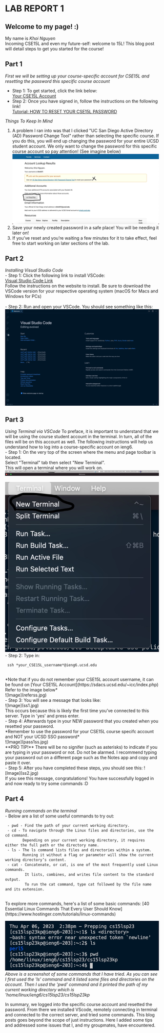 # LAB REPORT 1

## **Welcome to my page! :)**

My name is *Khoi Nguyen*<br>
Incoming CSE15L and even my future-self: welcome to 15L! This blog post will detail steps to get you started for the course!

## **Part 1**
*First we will be setting up your course-specific account for CSE15L and resetting the password this specific course account*<br>
   - Step 1: To get started, click the link below:<br>
              [Your CSE15L Account](https://sdacs.ucsd.edu/~icc/index.php)<br>         
   - Step 2: Once you have signed in, follow the instructions on the following link!<br>
              [Tutorial: HOW TO RESET YOUR CSE15L PASSWORD](https://drive.google.com/file/d/17IDZn8Qq7Q0RkYMxdiIR0o6HJ3B5YqSW/view)<br> 
              
*Things To Keep In Mind*<br>
1. A problem I ran into was that I clicked "UC San Diego Active Directory (AD) Password Change Tool" rather than selecting the specific course. If you do this, you will end up changing the password for your entire UCSD student account. We only want to change the password for this specific course account so pay attention! (See imagine below)<br> ![Image](passwordss.jpg)<br>
3. Save your newly created password in a safe place! You will be needing it later on!<br>
4. If you’ve reset and you’re waiting a few minutes for it to take effect, feel free to start working on later sections of the lab.<br>

## **Part 2**
*Installing Visual Studio Code*<br>
    - Step 1: Click the following link to install VSCode:<br>
              [Visual Studio Code Link](https://code.visualstudio.com/)<br>
              Follow the instructions on the website to install. Be sure to download the VSCode version for your respective operating system (macOS for Macs and Windows for PCs)<br>          
    - Step 2: Run and open your VSCode. You should see something like this:<br>
              ![Image](vsc1.jpg)<br>
              
## **Part 3**
*Using Terminal via VSCode*
To preface, it is important to understand that we will be using the course student account in the terminal. In turn, all of the files will be on this account as well. The following instructions will help us understand how to log into a course-specific account on ieng6.<br>
     - Step 1: On the very top of the screen where the menu and page toolbar is located.<br>Select "Terminal" tab then select "New Terminal".<br> This will open a terminal where you will work on.<br> ![Image](toolbarss.jpg)<br><br>![Image](toolbar1ss.jpg)<br>
     - Step 2: Type in:<br>
     
     ssh *your_CSE15L_username*@ieng6.ucsd.edu
 
<br>
*Note that if you do not remember your CSE15L account username, it can be found on [Your CSE15L Account](https://sdacs.ucsd.edu/~icc/index.php)<br> Refer to the image below*<br>
![Image](referss.jpg)<br>
     - Step 3: You will see a message that looks like:<br>
     ![Image](ss1.jpg)<br>
     This occurs because this is likely the first time you’ve connected to this server. Type in 'yes' and press enter.<br>
     - Step 4: Afterwards type in your NEW password that you created when you resetted your password.<br>
     *Remember to use the password for your CSE15L course specifc account and NOT your UCSD SSO password*<br>
     ![Image](pass1ss.jpg)<br>
     **PRO TIP!** There will be no signifer (such as asterisks) to indicate if you are typing in your password or not. Do not be alarmed. I recommend typing your password out on a different page such as the Notes app and copy and paste it over.<br>
     - Step 5: After you have completed these steps, you should see this: ![Image](ss2.jpg)<br>If you see this message, congratulations! You have successfully logged in and now ready to try some commands :D<br>
     
## **Part 4**
*Running commands on the terminal*<br>
     - Below are a list of some useful commands to try out:<br>
     
     - pwd - Find the path of your current working directory.
     - cd - To navigate through the Linux files and directories, use the cd command.
            Depending on your current working directory, it requires either the full path or the directory name.
     - ls - The ls command lists files and directories within a system.
            Running it without a flag or parameter will show the current working directory’s content.
     - cat - Concatenate, or cat, is one of the most frequently used Linux commands.
             It lists, combines, and writes file content to the standard output. 
             To run the cat command, type cat followed by the file name and its extension.
 
 <br>  
 To explore more commands, here's a list of some basic commands: [40 Essential Linux Commands That Every User Should Know](https://www.hostinger.com/tutorials/linux-commands)<br>
 
 ![Image](vscss2.jpg)<br>
 *Above is a screenshot of some commands that I have tried. As you can see I first used the 'ls' command and it listed some files and directories on the account. Then I used the 'pwd' command and it printed the path of my current working directory which is 'home/linux/ieng6/cs15lsp23/cs15lsp23kp*<br>
 
 <pr> In summary, we logged into the specific course account and resetted the password. From there we installed VScode, remotely connecting in terminal and connected to the correct server, and tried some commands. This blog posts goes beyond the scope of just instructions. Here I added some tips and addressed some issues that I, and my groupmates, have encountered.</pr>

     

              


